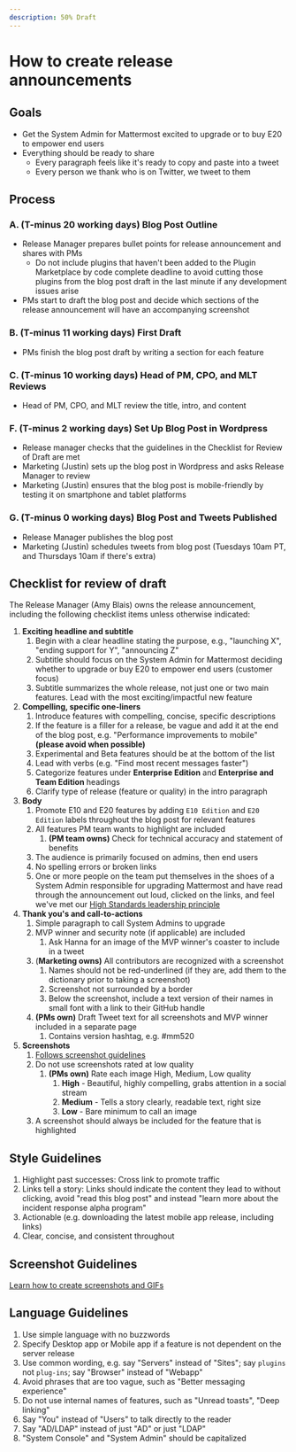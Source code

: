 ```yaml
---
description: 50% Draft
---
```


# How to create release announcements

## **Goals**

* Get the System Admin for Mattermost excited to upgrade or to buy E20 to empower end users
* Everything should be ready to share
  * Every paragraph feels like it's ready to copy and paste into a tweet
  * Every person we thank who is on Twitter, we tweet to them

## Process

### A. \(T-minus 20 working days\) Blog Post Outline

* Release Manager prepares bullet points for release announcement and shares with PMs
  * Do not include plugins that haven't been added to the Plugin Marketplace by code complete deadline to avoid cutting those plugins from the blog post draft in the last minute if any development issues arise
* PMs start to draft the blog post and decide which sections of the release announcement will have an accompanying screenshot

### B. \(T-minus 11 working days\) First Draft

* PMs finish the blog post draft by writing a section for each feature

### C. \(T-minus 10 working days\) Head of PM, CPO, and MLT Reviews

* Head of PM, CPO, and MLT review the title, intro, and content

### F. \(T-minus 2 working days\) Set Up Blog Post in Wordpress

* Release manager checks that the guidelines in the Checklist for Review of Draft are met
* Marketing \(Justin\) sets up the blog post in Wordpress and asks Release Manager to review
* Marketing \(Justin\) ensures that the blog post is mobile-friendly by testing it on smartphone and tablet platforms

### G. \(T-minus 0 working days\) Blog Post and Tweets Published

* Release Manager publishes the blog post
* Marketing \(Justin\) schedules tweets from blog post \(Tuesdays 10am PT, and Thursdays 10am if there's extra\)

## Checklist for review of draft

The Release Manager \(Amy Blais\) owns the release announcement, including the following checklist items unless otherwise indicated:

1. **Exciting headline and subtitle**
   1. Begin with a clear headline stating the purpose, e.g., "launching X", "ending support for Y", "announcing Z"
   2. Subtitle should focus on the System Admin for Mattermost deciding whether to upgrade or buy E20 to empower end users \(customer focus\)
   3. Subtitle summarizes the whole release, not just one or two main features. Lead with the most exciting/impactful new feature
2. **Compelling, specific one-liners**
   1. Introduce features with compelling, concise, specific descriptions
   2. If the feature is a filler for a release, be vague and add it at the end of the blog post, e.g. "Performance improvements to mobile" **\(please avoid when possible\)**
   3. Experimental and Beta features should be at the bottom of the list
   4. Lead with verbs \(e.g. "Find most recent messages faster"\)
   5. Categorize features under **Enterprise Edition** and **Enterprise and Team Edition** headings
   6. Clarify type of release \(feature or quality\) in the intro paragraph
3. **Body**
   1. Promote E10 and E20 features by adding `E10 Edition` and `E20 Edition` labels throughout the blog post for relevant features
   2. All features PM team wants to highlight are included
      1. **\(PM team owns\)** Check for technical accuracy and statement of benefits
   3. The audience is primarily focused on admins, then end users
   4. No spelling errors or broken links
   5. One or more people on the team put themselves in the shoes of a System Admin responsible for upgrading Mattermost and have read through the announcement out loud, clicked on the links, and feel we've met our [High Standards leadership principle](https://handbook.mattermost.com/company/about-mattermost#leadership-principles)
4. **Thank you's and call-to-actions**
   1. Simple paragraph to call System Admins to upgrade
   2. MVP winner and security note \(if applicable\) are included
      1. Ask Hanna for an image of the MVP winner's coaster to include in a tweet
   3. \(**Marketing owns\)** All contributors are recognized with a screenshot
      1. Names should not be red-underlined \(if they are, add them to the dictionary prior to taking a screenshot\)
      2. Screenshot not surrounded by a border
      3. Below the screenshot, include a text version of their names in small font with a link to their GitHub handle
   4. **\(PMs own\)** Draft Tweet text for all screenshots and MVP winner included in a separate page
      1. Contains version hashtag, e.g. \#mm520
5. **Screenshots**
   1. [Follows screenshot guidelines](https://handbook.mattermost.com/operations/messaging-and-math/how-to-guides-for-m-and-m/how-to-create-screenshots-and-gifs)
   2. Do not use screenshots rated at low quality
      1. **\(PMs own\)** Rate each image High, Medium, Low quality
         1. **High** - Beautiful, highly compelling, grabs attention in a social stream 
         2. **Medium** - Tells a story clearly, readable text, right size 
         3. **Low** - Bare minimum to call an image
   3. A screenshot should always be included for the feature that is highlighted

## Style Guidelines

1. Highlight past successes: Cross link to promote traffic
2. Links tell a story: Links should indicate the content they lead to without clicking, avoid "read this blog post" and instead "learn more about the incident response alpha program"
3. Actionable \(e.g. downloading the latest mobile app release, including links\)
4. Clear, concise, and consistent throughout

## Screenshot Guidelines

[Learn how to create screenshots and GIFs](https://handbook.mattermost.com/operations/messaging-and-math/how-to-guides-for-m-and-m/how-to-create-screenshots-and-gifs)

## Language Guidelines

1. Use simple language with no buzzwords
2. Specify Desktop app or Mobile app if a feature is not dependent on the server release
3. Use common wording, e.g. say "Servers" instead of "Sites"; say `plugins` not `plug-ins`; say "Browser" instead of "Webapp"
4. Avoid phrases that are too vague, such as "Better messaging experience"
5. Do not use internal names of features, such as "Unread toasts", "Deep linking"
6. Say "You" instead of "Users" to talk directly to the reader
7. Say "AD/LDAP" instead of just "AD" or just "LDAP"
8. "System Console" and "System Admin" should be capitalized

